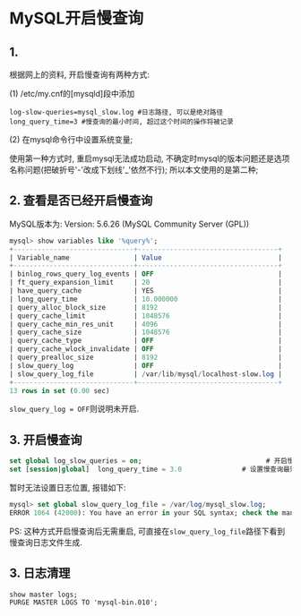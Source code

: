 # MySQL开启慢查询

## 1. 

根据网上的资料, 开启慢查询有两种方式:

(1) /etc/my.cnf的[mysqld]段中添加
```
log-slow-queries=mysql_slow.log #日志路径, 可以是绝对路径
long_query_time=3 #慢查询的最小时间, 超过这个时间的操作将被记录
```
(2) 在mysql命令行中设置系统变量;

使用第一种方式时, 重启mysql无法成功启动, 不确定时mysql的版本问题还是选项名称问题(把破折号'-'改成下划线'_'依然不行); 所以本文使用的是第二种;

## 2. 查看是否已经开启慢查询

MySQL版本为: Version: 5.6.26 (MySQL Community Server (GPL))

```sql
mysql> show variables like '%query%';
+------------------------------+-----------------------------------+
| Variable_name                | Value                             |
+------------------------------+-----------------------------------+
| binlog_rows_query_log_events | OFF                               |
| ft_query_expansion_limit     | 20                                |
| have_query_cache             | YES                               |
| long_query_time              | 10.000000                         |
| query_alloc_block_size       | 8192                              |
| query_cache_limit            | 1048576                           |
| query_cache_min_res_unit     | 4096                              |
| query_cache_size             | 1048576                           |
| query_cache_type             | OFF                               |
| query_cache_wlock_invalidate | OFF                               |
| query_prealloc_size          | 8192                              |
| slow_query_log               | OFF                               |
| slow_query_log_file          | /var/lib/mysql/localhost-slow.log |
+------------------------------+-----------------------------------+
13 rows in set (0.00 sec)
```

`slow_query_log = OFF`则说明未开启.

## 3. 开启慢查询

```sql
set global log_slow_queries = on;                               # 开启慢日志
set [session|global]  long_query_time = 3.0               # 设置慢查询最短时间, 可精确到毫秒
```

暂时无法设置日志位置, 报错如下:

```sql
mysql> set global slow_query_log_file = /var/log/mysql_slow.log;
ERROR 1064 (42000): You have an error in your SQL syntax; check the manual that corresponds to your MySQL server version for the right syntax to use near '/var/log/mysql_slow.log' at line 1
```

PS: 这种方式开启慢查询后无需重启, 可直接在`slow_query_log_file`路径下看到慢查询日志文件生成.


## 3. 日志清理

```
show master logs;
PURGE MASTER LOGS TO 'mysql-bin.010';
```